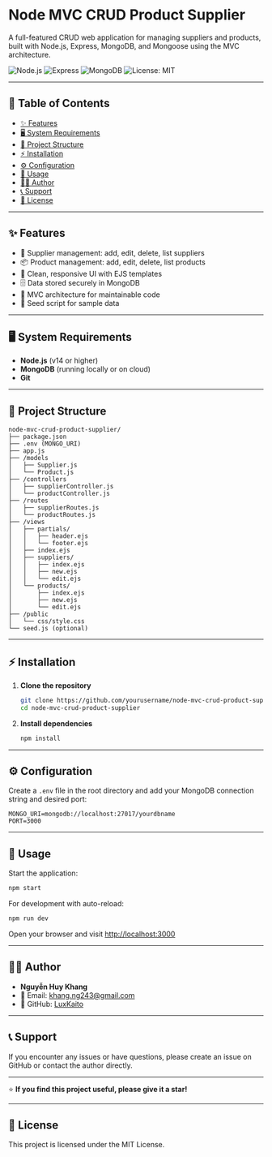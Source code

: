 # Node MVC CRUD Product Supplier

A full-featured CRUD web application for managing suppliers and products, built with Node.js, Express, MongoDB, and Mongoose using the MVC architecture.

![Node.js](https://img.shields.io/badge/Node.js-14%2B-green?logo=node.js)
![Express](https://img.shields.io/badge/Express-4.x-blue?logo=express)
![MongoDB](https://img.shields.io/badge/MongoDB-6.x-brightgreen?logo=mongodb)
![License: MIT](https://img.shields.io/badge/License-MIT-yellow.svg)

---

## 📑 Table of Contents

- [✨ Features](#features)
- [🖥️ System Requirements](#system-requirements)
- [📁 Project Structure](#project-structure)
- [⚡ Installation](#installation)
- [⚙️ Configuration](#configuration)
- [🚀 Usage](#usage)
- [👨‍💻 Author](#author)
- [📞 Support](#support)
- [📝 License](#license)

---

## ✨ Features

- 🏢 Supplier management: add, edit, delete, list suppliers
- 📦 Product management: add, edit, delete, list products
- 🎨 Clean, responsive UI with EJS templates
- 🗄️ Data stored securely in MongoDB
- 🧩 MVC architecture for maintainable code
- 🌱 Seed script for sample data

---

## 🖥️ System Requirements

- **Node.js** (v14 or higher)
- **MongoDB** (running locally or on cloud)
- **Git**

---

## 📁 Project Structure

```
node-mvc-crud-product-supplier/
├── package.json
├── .env (MONGO_URI)
├── app.js
├── /models
│   ├── Supplier.js
│   └── Product.js
├── /controllers
│   ├── supplierController.js
│   └── productController.js
├── /routes
│   ├── supplierRoutes.js
│   └── productRoutes.js
├── /views
│   ├── partials/
│   │   ├── header.ejs
│   │   └── footer.ejs
│   ├── index.ejs
│   ├── suppliers/
│   │   ├── index.ejs
│   │   ├── new.ejs
│   │   └── edit.ejs
│   └── products/
│       ├── index.ejs
│       ├── new.ejs
│       └── edit.ejs
├── /public
│   └── css/style.css
└── seed.js (optional)
```

---

## ⚡ Installation

1. **Clone the repository**
   ```sh
   git clone https://github.com/yourusername/node-mvc-crud-product-supplier.git
   cd node-mvc-crud-product-supplier
   ```

2. **Install dependencies**
   ```sh
   npm install
   ```

---

## ⚙️ Configuration

Create a `.env` file in the root directory and add your MongoDB connection string and desired port:

```
MONGO_URI=mongodb://localhost:27017/yourdbname
PORT=3000
```

---

## 🚀 Usage

Start the application:

```sh
npm start
```

For development with auto-reload:

```sh
npm run dev
```

Open your browser and visit [http://localhost:3000](http://localhost:3000)

---

## 👨‍💻 Author

- **Nguyễn Huy Khang**
- 📧 Email: [khang.ng243@gmail.com](mailto:khang.ng243@gmail.com)
- 🐙 GitHub: [LuxKaito](https://github.com/LuxKaito)

---

## 📞 Support

If you encounter any issues or have questions, please create an issue on GitHub or contact the author directly.

---

⭐ **If you find this project useful, please give it a star!**

---

## 📝 License

This project is licensed under the MIT License.